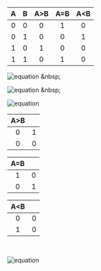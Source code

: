 | **A** | **B** | **A>B** | **A=B** | **A<B** |
| :-: | :-: | :-: | :-: | :-: |
| 0 | 0 | 0 | 1 | 0 |
| 0 | 1 | 0 | 0 | 1 |
| 1 | 0 | 1 | 0 | 0 |
| 1 | 1 | 0 | 1 | 0 |

![equation](https://latex.codecogs.com/gif.latex?y_{A>B}^{SoP}=(A.\bar{B}))
 &nbsp;
 
![equation](https://latex.codecogs.com/gif.latex?y_{A=B}^{SoP}=(A.B)&plus;(\bar{A}.\bar{B}))
 &nbsp;
 
![equation](https://latex.codecogs.com/gif.latex?y_{A<B}^{PoS}=(A&plus;B).(\bar{A}&plus;\bar{B}).(\bar{A}&plus;B))
 &nbsp;
 
|**A>B**||	
| :-: | :-: |
| 0 | 1 |	
| 0 | 0 |	



|**A=B**||	
| :-: | :-: |
| 1 | 0 |	
| 0 | 1 |	



|**A<B**||
| :-: | :-: |
| 0 | 0 |
| 1 | 0 |

&nbsp; 

![equation](https://latex.codecogs.com/gif.latex?y_{A<B}^{PoS,min}=\bar{A}*B) 
